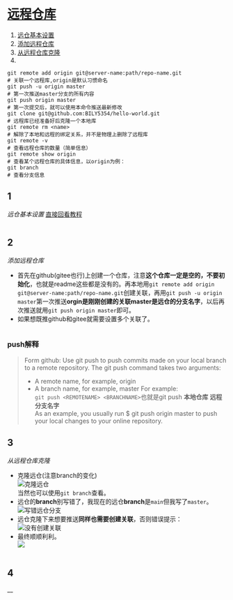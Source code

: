 # [远程仓库](./remote_repository.md)
1. [远仓基本设置](#1)
2. [添加远程仓库](#2)
3. [从远程仓库克隆](#3)
4. [](#4)  
```
git remote add origin git@server-name:path/repo-name.git              # 关联一个远程库,origin是默认习惯命名
git push -u origin master                                             # 第一次推送master分支的所有内容
git push origin master                                                # 第一次提交后，就可以使用本命令推送最新修改
git clone git@github.com:BILY5354/hello-world.git                     # 远程库已经准备好后克隆一个本地库
git remote rm <name>                                                  # 解除了本地和远程的绑定关系，并不是物理上删除了远程库
git remote -v                                                         # 查看远程仓库的数量（简单信息）
git remote show origin                                                # 查看某个远程仓库的具体信息，以origin为例：
git branch                                                            # 查看分支信息
```
## 1
_远仓基本设置_
[直接回看教程](https://www.liaoxuefeng.com/wiki/896043488029600/896954117292416#0)
```cpp
```  
## 2
_添加远程仓库_  
- 首先在github(gitee也行)上创建一个仓库，注意**这个仓库一定是空的，不要初始化**，也就是readme这些都是没有的。再本地用```git remote add origin git@server-name:path/repo-name.git```创建关联，再用```git push -u origin master```第一次推送**orgin是刚刚创建的关联master是远仓的分支名字**，以后再次推送就用```git push origin master```即可。
- 如果想既推github和gitee就需要设置多个关联了。
```cpp
```
### push解释
> Form github:
> Use git push to push commits made on your local branch to a remote repository.
> The git push command takes two arguments:
> - A remote name, for example, origin
> - A branch name, for example, master
> For example:  
``` git push <REMOTENAME> <BRANCHNAME> ```也就是git push **本地仓库** **远程分支名字**   
> As an example, you usually run $ git push origin master to push your local changes to your online repository.  
  
## 3
_从远程仓库克隆_  
- 克隆远仓(注意branch的变化)  
![](img/clone_repo1.PNG "克隆远仓")  
当然也可以使用```git branch```查看。
- 远仓的**branch**别写错了，我现在的远仓**branch**是```main```但我写了```master```。
![](img/clone_repo2.PNG "写错远仓分支") 
- 远仓克隆下来想要推送**同样也需要创建关联**，否则错误提示：
![](img/clone_repo3.PNG "没有创建关联") 
- 最终顺顺利利。  
![](img/clone_repo4.PNG "") 
```cpp
```  
## 4
__
```cpp
```  
